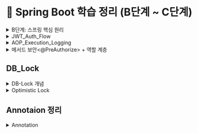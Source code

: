 # 📖 Spring Boot 학습 정리 (B단계 ~ C단계)

<details>
<summary>B단계: 스프링 핵심 원리</summary>
### 1. 스프링 컨테이너와 빈 등록
스프링에서는 객체를 직접 생성하지 않고 `@Configuration` 클래스와 `@Bean` 메서드를 통해 **스프링 컨테이너**가 객체를 생성하고 관리합니다.  
이렇게 등록된 객체를 **스프링 빈(Bean)** 이라고 부릅니다.

- 장점: 객체 생명주기를 컨테이너가 관리 → 메모리 효율, 재사용성 증가
- 코드 예시:
```java
@Configuration
public class AppConfig {
    @Bean
    public MemberService memberService() {
        return new MemberServiceImpl();
    }
}
```

### 2. 싱글톤 패턴 vs 스프링 싱글톤
- **직접 구현한 싱글톤 패턴**  
  → 인스턴스를 하나만 만들도록 static 필드로 관리. 코드가 복잡하고 테스트 어려움.

- **스프링 싱글톤 컨테이너**  
  → 기본 스코프가 싱글톤이므로, 같은 빈을 여러 번 주입받아도 실제 객체는 1개.  
  개발자가 직접 싱글톤 패턴을 구현할 필요가 없음.

### 3. 의존관계 주입 (DI)
스프링이 객체 간 의존관계를 자동으로 연결해줌.  
**생성자 주입**이 가장 권장됨.

```java
@Service
public class MemberService {
    private final MemberRepository repository;

    @Autowired
    public MemberService(MemberRepository repository) {
        this.repository = repository;
    }
}
```

- 장점: 불변성 보장, 테스트 용이성 증가, 순환참조 방지

### 4. 스프링 MVC 요청 흐름
- `DispatcherServlet`이 모든 요청을 받아서 컨트롤러에 위임
- 컨트롤러 → 서비스 → 리포지토리 계층 순으로 실행
- 응답은 뷰 리졸버(ViewResolver) 또는 JSON 변환을 통해 클라이언트로 전달

### 5. HTTP 요청 데이터 처리
- `@RequestParam` : 단일 파라미터 매핑
- `@ModelAttribute` : 객체 바인딩
- `@RequestBody` : JSON 요청 매핑

### 6. HTTP 응답 처리
- `@ResponseBody` : 객체 → JSON 변환
- `@RestController` : `@Controller + @ResponseBody` 조합 → REST API 응답에 적합

---

## C단계: 기능 확장 & 고도화

### 1. JSON 응답 처리
스프링은 내부적으로 `HttpMessageConverter`(Jackson)를 사용하여 객체를 JSON으로 자동 변환합니다.

- 코드 예시:
```java
@RestController
public class MemberController {
    @GetMapping("/api/members")
    public List<Member> findAll() {
        return memberService.findAll();
    }
}
```

### 2. DTO와 응답 포맷 개선
엔티티를 직접 노출하지 않고 **DTO(Data Transfer Object)** 로 응답을 전달.  
추가로 공통 응답 포맷(`ApiResponse<T>`)을 정의하여 일관된 API 설계.

```json
{
  "status": 200,
  "message": "OK",
  "data": { ... },
  "traceId": "uuid",
  "timestamp": "2025-08-18T19:00:00"
}
```

### 3. Validation 적용
요청 DTO에 제약 조건을 추가해 유효성을 검증.

```java
public class MemberRequest {
    @NotBlank
    private String name;
}
```

- `@Valid`와 함께 사용 → 잘못된 요청 시 `MethodArgumentNotValidException` 발생
- 전역 예외 처리기로 잡아서 `ApiResponse` 포맷으로 반환

### 4. 제네릭 충돌 문제 (Void vs Object)
`ApiResponse.error()` 호출 시 제네릭 타입이 `Object`로 추론되는 문제 발생.  
해결 방법:
```java
ApiResponse<Void> body = ApiResponse.error(...);
return ResponseEntity.badRequest().body(body);
```

### 5. stream()의 역할
자바 스트림 API는 컬렉션 데이터를 선언적으로 처리하기 위한 기능.

```java
return memberService.findMembers().stream()
        .map(m -> new MemberResponse(m.getId(), m.getName()))
        .toList();
```

- 장점: 코드 간결성, 병렬 처리 지원

### 6. ResponseEntity의 역할
HTTP 응답을 세밀하게 제어 가능.

```java
return ResponseEntity
        .status(HttpStatus.CREATED)
        .header("X-Custom", "value")
        .body(responseDto);
```

- 상태 코드, 헤더, 바디를 자유롭게 설정 가능

---

## 운영 품질 개선

### 1. TraceId
- 요청마다 UUID를 생성하여 응답 JSON + 헤더(`X-Trace-Id`)에 추가
- 로그와 클라이언트를 연결해 장애 추적이 쉬움
- 마이크로서비스 환경에서는 분산 추적 필수 요소

### 2. RequestLoggingFilter
- 요청/응답 실행 시간, 상태코드, 바디 크기 등을 기록
- 슬로우 요청(SLOW) 감지 가능
- `FilterRegistrationBean`으로 순서 제어하여 traceId와 함께 동작

### 3. Filter를 Bean으로 등록한 이유
- 실행 순서 보장 (`order` 값)
- 운영 환경/테스트 환경에 따라 등록 유연성
- `@Component`보다 명시적으로 제어 가능

### 4. Filter vs Interceptor vs AOP
- **Filter**: HTTP 레벨 공통 기능 (traceId, 로깅, 인증)
- **Interceptor**: 컨트롤러 전후 (인증/인가)
- **AOP**: 서비스 계층 공통 관심사 (트랜잭션, 성능 모니터링)

---

## 추가 학습 질문 정리

- **traceId를 왜 사용하는가?**  
  → 요청 단위 추적, 장애 분석, 마이크로서비스 간 요청 흐름 추적

- **common 패키지 + WebConfig 등록 이유?**  
  → 전역 공통 기능 제공, 필터 실행 순서 보장, 운영환경별 관리 용이

- **ApiResponse.ErrorDetail 오류**  
  → 내부 클래스라면 `static` 선언 필요 (직렬화 오류 방지)

---
</details>

<details>
<summary>JWT_Auth_Flow</summary>

# JWT 인증 흐름 정리 (JwtAuthFilter · JwtProvider · SecurityConfig)

---

## 1) 요약

- **JwtProvider**: JWT **발급/검증** 유틸. 시크릿 키로 서명/검증, 클레임 추출.
- **JwtAuthFilter**: HTTP 요청에서 `Authorization: Bearer <JWT>` **파싱 → 검증 → SecurityContext 주입**.
- **SecurityConfig**: 시큐리티 **정책(인가 규칙, 세션/CSRF, 필터 순서)**을 정의.

---

## 2) 요청 1건의 처리 순서 (큰 그림)

```mermaid
sequenceDiagram
    autonumber
    participant C as Client
    participant F1 as TraceIdFilter
    participant F2 as JwtAuthFilter
    participant SC as Spring Security (Authorization)
    participant MVC as Controller

    C->>F1: HTTP Request
    F1-->>C: (set X-Trace-Id in header, MDC)
    F1->>F2: continue filter chain

    alt Authorization header with Bearer token
        F2->>F2: parse & verify with JwtProvider
        F2->>SC: set Authentication in SecurityContext
    else no / invalid token
        F2->>C: 401 (policy ①) OR throw exception (policy ②)
        Note over F2,C: 실패 정책에 따라 응답 혹은 전역 예외 처리로 위임
    end

    F2->>SC: continue
    SC->>SC: URL/메서드 권한 평가 (permitAll/authenticated/hasRole...)
    SC->>MVC: pass if authorized
    MVC-->>C: Response (includes X-Trace-Id, unified body)
```

> 권장 실패 정책: **필터에서 예외를 던져 전역 예외 처리기**가 공통 응답 포맷으로 변환하도록 구성(일관성 확보).

---

## 3) 구성요소별 역할 & 책임

### 3.1 JwtProvider — JWT 발급/검증 유틸리티

| 기능 | 설명 | 비고 |
|---|---|---|
| **createToken(subject, role, claims)** | `sub`, `role`, `iat`, `exp` 세팅 후 **서명**하여 문자열 토큰 발급 | JJWT 사용 (HMAC-SHA) |
| **parse(token)** | 시크릿 키로 **서명 검증**, 만료/위조/형식 오류 시 예외 | `Jws<Claims>` 반환 |
| **키 관리** | `application.yml/properties`의 `jwt.secret.key`로 Key 생성 | **최소 32바이트** 이상 권장 |
| **만료 설정** | `jwt.access-token-validity-seconds`로 토큰 만료 제어 | 운영 환경에서 짧게(예: 1h) |

**샘플 설정 (properties)**
```properties
jwt.secret.key=ThisIsADevOnlySecretKeyThatIsAtLeast32BytesLong!!!
jwt.access-token-validity-seconds=3600
```

---

### 3.2 JwtAuthFilter — 요청당 한 번 실행되는 인증 필터

| 단계 | 동작 | 결과 |
|---|---|---|
| 1 | `Authorization` 헤더 확인 (`Bearer <JWT>`) | 토큰 유무 판단 |
| 2 | `JwtProvider.parse()`로 검증 | 서명/만료/형식 검사 |
| 3 | 성공 시 `UsernamePasswordAuthenticationToken` 생성 | `SecurityContextHolder`에 **인증 객체 저장** |
| 4 | 실패 정책 | ① **즉시 401 응답** 또는 ② **예외 throw → 전역 핸들러 처리** |
| 5 | (선택) `MDC.put("user", username)` | 로그에 사용자 식별자 자동 포함 |

> 필터는 반드시 **`UsernamePasswordAuthenticationFilter` 앞**에 등록하여, 인가 단계 전에 인증을 완료하도록 한다.

---

### 3.3 SecurityConfig — 시큐리티 전반 정책

| 설정 | 내용 | 목적 |
|---|---|---|
| **Session = STATELESS** | 세션 비활성(Stateless) | JWT 형태에 적합 |
| **CSRF 비활성** | `csrf().disable()` | REST API 기본 |
| **인가 규칙** | `authorizeHttpRequests`로 **경로별 접근 정책** | 공개/보호 API 구분 |
| **필터 순서** | `addFilterBefore(new JwtAuthFilter, UsernamePasswordAuthenticationFilter.class)` | 표준 인증 전 JWT 인증 수행 |
| **CORS/예외 엔트리포인트** | 필요 시 추가 | 클라이언트/보안 정책 정교화 |

---

## 4) 케이스별 동작 요약

- **공개 API** (`permitAll`)
  - 토큰 없음: 그대로 통과 → 컨트롤러 실행
  - 토큰 있음: 검증 성공 시 인증된 사용자로 접근(컨트롤러에서 `Authentication` 활용 가능)

- **보호 API** (`authenticated`/`hasRole`)
  - 토큰 없음/무효: 인가 단계에서 401/403
  - 유효 토큰: 인증 객체 세팅 → 인가 통과 → 컨트롤러 실행

---

## 5) 운영 팁 & 체크리스트

- [ ] `jwt.secret.key`는 **32바이트 이상**(HMAC-SHA256) — 짧으면 `WeakKeyException` 유발
- [ ] 실패 정책을 **전역 예외 처리기**로 통일 → `ApiResponse` 포맷 유지
- [ ] `TraceIdFilter`를 **가장 먼저** 실행해 로그/응답에 traceId 포함
- [ ] 로깅에 **MDC(traceId, user)**를 써서 장애 추적 용이성 확보
- [ ] 보호/공개 경로의 **패턴 매칭**이 겹치지 않는지 확인
- [ ] 토큰/민감정보는 **로그 마스킹** 적용

---

## 6) 미니 예시 (요약 형태)

```java
// SecurityConfig (요약)
http.csrf(csrf -> csrf.disable())
    .sessionManagement(sm -> sm.sessionCreationPolicy(STATELESS))
    .authorizeHttpRequests(auth -> auth
        .requestMatchers("/api/auth/login", "/health").permitAll()
        .requestMatchers("/api/members/**").authenticated()
        .anyRequest().permitAll())
    .addFilterBefore(new JwtAuthFilter(jwtProvider), UsernamePasswordAuthenticationFilter.class);
```

```java
// JwtAuthFilter (요약)
protected void doFilterInternal(req, res, chain) {
  String header = req.getHeader("Authorization");
  if (hasBearer(header)) {
    var jws = jwtProvider.parse(token(header));
    var auth = new UsernamePasswordAuthenticationToken(jws.getPayload().getSubject(), null,
        List.of(new SimpleGrantedAuthority("ROLE_" + jws.getPayload().get("role", String.class))));
    SecurityContextHolder.getContext().setAuthentication(auth);
  }
  chain.doFilter(req, res);
}
```

```java
// JwtProvider (요약)
public String createToken(String username, String role) {
  Instant now = Instant.now();
  return Jwts.builder()
    .subject(username)
    .claim("role", role)
    .issuedAt(Date.from(now))
    .expiration(Date.from(now.plusSeconds(validity)))
    .signWith(key)
    .compact();
}
```

---

### 참고
- 토큰 실패를 **필터에서 직접 401로 쓰지 않고**, 커스텀 예외를 던져 전역 예외 처리기에서 공통 포맷으로 내려주는 방식이 더 낫다.
- 분산 추적을 계획한다면, `X-Trace-Id`와 **표준 trace 헤더**(W3C traceparent)를 병행 가능하다.

</details>

<details>
<summary>AOP_Execution_Logging</summary>

# AOP 기반 실행 시간 & 입력값 로깅 (Spring Boot)

## 1. 목표
- 메서드 실행 시간을 자동으로 측정하여 로깅한다.
- 입력값을 함께 기록하되, **민감 정보(password, token 등)는 마스킹 처리**한다.
- traceId와 연계하여 **장애 추적**을 쉽게 만든다.

---

## 2. 주요 컴포넌트

### 2.1 @LogExecutionTime (커스텀 애노테이션)
```java
@Target(ElementType.METHOD)
@Retention(RetentionPolicy.RUNTIME)
public @interface LogExecutionTime { }
```

→ 메서드 위에 붙이면 AOP가 동작한다.

### 2.2 LoggingAspect (AOP 구현체)
- `@Around` advice로 메서드 전후를 감싼다.
- 실행 시간 = `System.currentTimeMillis()`로 측정
- 입력 파라미터 로깅 시 민감 정보(`password`, `token`, `secret` 등)는 `***` 처리
- 반환값은 크면 타입만 기록
- traceId(MDC)에 함께 기록하여 로그 상관관계 추적 가능

```java
@Around("@annotation(com.example.solwith.aop.LogExecutionTime)")
public Object around(ProceedingJoinPoint pjp) throws Throwable {
    long start = System.currentTimeMillis();
    // ... 실행 전 로깅
    Object result = pjp.proceed();
    long took = System.currentTimeMillis() - start;
    // ... 실행 후 로깅
    return result;
}
```

---

## 3. 동작 순서

1. 클라이언트가 요청 → `TraceIdFilter`에서 traceId를 생성하고 MDC에 저장
2. 컨트롤러/서비스 메서드에 `@LogExecutionTime`이 있으면 `LoggingAspect`가 가로챈다
3. 메서드 실행 전: 파라미터를 문자열로 변환하여 로깅 (민감값은 `***`)
4. 실제 비즈니스 로직 실행 (`pjp.proceed()`)
5. 실행 후: 실행 시간(ms), 반환 타입, traceId와 함께 로깅
6. 예외 발생 시: 실행 시간 + 예외명 + 메시지를 warn 레벨로 기록

---

## 4. 로그 예시

```
[AOP] MemberService.findOne took=123ms traceId=abc-123 args=id=10 resultType=Member
[AOP] MemberService.join EX took=45ms traceId=abc-456 args=name=kim,password=*** ex=IllegalStateException:이미 존재
```

---

## 5. 적용 방법

### 5.1 서비스 메서드에 적용
```java
@LogExecutionTime
public Member findOne(Long id) {
    // ...
}
```

### 5.2 로그 패턴 설정 (logback-spring.xml)
```xml
<property name="PATTERN" value="[%d{yyyy-MM-dd HH:mm:ss.SSS}] %-5level [%X{traceId}] %logger{36} - %msg%n"/>
```

---

## 6. 운영 TIP

- **민감 정보 마스킹 규칙**: `password`, `token`, `secret`, `authorization` 등은 반드시 `***` 처리
- **traceId 연계**: 필수적으로 로그 패턴에 `%X{traceId}`를 포함시켜야 한다.
- **AOP 적용 범위**: 서비스/레포지토리/외부 연동 호출에 주로 붙여서 성능/장애 모니터링에 활용
- **Spring Boot AOP Starter** 사용 시 `@EnableAspectJAutoProxy`는 필요 없음.
- 반환값이 큰 객체는 타입명만 출력하여 로그 오염 방지.

---

## 7. 체크리스트

- [ ] `@LogExecutionTime`이 필요한 메서드에 붙였는가?
- [ ] 로그 패턴에 `%X{traceId}`가 들어갔는가?
- [ ] 민감 파라미터 마스킹이 잘 되는가?
- [ ] 반환값 로그가 과도하게 크지 않은가?
- [ ] 예외 발생 시 warn/error 레벨로 기록되는가?

---

## 8. 결론

- `@LogExecutionTime` + `LoggingAspect`를 통해 **운영 가시성**을 확보할 수 있다.
- traceId + 실행 시간 + 입력값/반환값을 로그에 남겨 **장애 분석과 성능 최적화**에 큰 도움이 된다.
</details>

<details>
<summary>메서드 보안<@PreAuthorize> + 역할 계층<Role Hierarchy></summary>

# 메서드 보안(@PreAuthorize) & 역할 계층(Role Hierarchy) 완전 정복

> Spring Boot 3 / Spring Security 6 기준.  
> **메서드 보안 활성화 → 역할 계층 적용 → JWT 권한 주입 → 소유권(Ownership) 검사 → HTTP 보안과의 병행 사용**

---

## 1) 핵심 개념

- **@PreAuthorize**: 메서드 호출 **직전**에 SpEL로 접근 조건 평가. (권한/로그인 여부/파라미터 기반)
- **Role Hierarchy**: `ROLE_ADMIN > ROLE_MANAGER > ROLE_USER`처럼 **상위 역할이 하위 역할을 포함**하도록 하는 기능.
- **HTTP 보안 vs 메서드 보안**:
  - **HTTP 보안**은 URL 경로 레벨의 1차 장벽(대략적인 공개/보호 구분).
  - **메서드 보안**은 서비스/컨트롤러 메서드 레벨의 2차 장벽(정밀 권한/소유권 검사).
  - 둘은 **독립적으로** 작동하며, **둘 다 통과**해야 최종 실행된다.

---

## 2) 기본 설정

### 2.1 메서드 보안 활성화
```java
// src/main/java/com/example/solwith/auth/SecurityConfig.java
@Configuration
@EnableWebSecurity
@EnableMethodSecurity(prePostEnabled = true) // ✅ @PreAuthorize/@PostAuthorize 활성화
public class SecurityConfig {
    // 기존 http 설정 + JwtAuthFilter 등록
}
```

### 2.2 역할 계층 등록 (신규 방식: fromHierarchy)
```java
// src/main/java/com/example/solwith/auth/MethodSecurityConfig.java
@Configuration
public class MethodSecurityConfig {

    // ADMIN > MANAGER > USER (위 역할이 아래 역할을 “상속”)
    @Bean
    static org.springframework.security.access.hierarchicalroles.RoleHierarchy roleHierarchy() {
        return org.springframework.security.access.hierarchicalroles.RoleHierarchyImpl.fromHierarchy(
            """
            ROLE_ADMIN > ROLE_MANAGER
            ROLE_MANAGER > ROLE_USER
            """
        );
    }

    // @PreAuthorize 해석기에 역할 계층을 적용
    @Bean
    static org.springframework.security.access.expression.method.MethodSecurityExpressionHandler
    methodSecurityExpressionHandler(org.springframework.security.access.hierarchicalroles.RoleHierarchy roleHierarchy) {
        var handler = new org.springframework.security.access.expression.method.DefaultMethodSecurityExpressionHandler();
        handler.setRoleHierarchy(roleHierarchy);
        return handler;
    }
}
```

> **주의:** Spring Security 6부터 `new RoleHierarchyImpl()` 기본 생성자 대신 `fromHierarchy(...)` 사용 권장.  
> 모든 권한 문자열은 관례상 **`ROLE_` 접두사**를 사용한다.

---

## 3) JWT ↔ 권한(Authorities) 매핑 패턴

JWT에 담긴 클레임을 `GrantedAuthority`로 변환해 `SecurityContext`에 주입해야 @PreAuthorize가 동작한다.  
(우리 예제는 `JwtAuthFilter`에서 수행)

### 3.1 단일 역할(String) 사용
**JWT Claims**
```json
{
  "sub": "alice",
  "role": "ADMIN"
}
```
**필터 변환**
```java
String role = claims.get("role", String.class); // "ADMIN"
List<GrantedAuthority> auths = List.of(new SimpleGrantedAuthority("ROLE_" + role));

var auth = new UsernamePasswordAuthenticationToken(username, null, auths);
SecurityContextHolder.getContext().setAuthentication(auth);
```

### 3.2 다중 역할(List<String>) 사용
**JWT Claims**
```json
{
  "sub": "bob",
  "roles": ["USER","MANAGER"]
}
```
**필터 변환**
```java
List<String> roles = claims.get("roles", List.class); // ["USER","MANAGER"]
List<GrantedAuthority> auths = roles.stream()
    .map(r -> new SimpleGrantedAuthority("ROLE_" + r))
    .toList();
SecurityContextHolder.getContext().setAuthentication(
    new UsernamePasswordAuthenticationToken(username, null, auths));
```

### 3.3 이미 `ROLE_` 접두사가 붙은 경우
**JWT Claims**
```json
{ "sub": "carol", "roles": ["ROLE_USER","ROLE_MANAGER"] }
```
**필터 변환**
```java
List<String> roles = claims.get("roles", List.class);
List<GrantedAuthority> auths = roles.stream()
    .map(SimpleGrantedAuthority::new) // 이미 ROLE_ 접두사 포함
    .toList();
```

### 3.4 (선택) 계층 확장 적용 – HTTP 단계까지 확실히 반영
```java
// 필터에서 상위 → 하위 권한 확장
List<GrantedAuthority> base = auths;
Collection<? extends GrantedAuthority> expanded =
        roleHierarchy.getReachableGrantedAuthorities(base);

var auth = new UsernamePasswordAuthenticationToken(username, null, expanded);
SecurityContextHolder.getContext().setAuthentication(auth);
```

> 이렇게 하면, 예컨대 `ROLE_ADMIN` 토큰이 자동으로 `ROLE_MANAGER`, `ROLE_USER` 권한도 포함하게 된다.

---

## 4) @PreAuthorize 실전 패턴 모음

### 4.1 단순 역할 검사
```java
@PreAuthorize("hasRole('ADMIN')")
public void deleteMember(Long id) { ... }

@PreAuthorize("hasAnyRole('MANAGER','ADMIN')")
public List<Member> listAll() { ... }

@PreAuthorize("isAuthenticated()")
public Member myProfile() { ... }
```

### 4.2 소유권(Ownership) 검사 — 다양한 경우의 수

#### (A) JWT `sub`에 **username**이 들어있는 경우
- `JwtAuthFilter`에서 principal을 **username**으로 설정했다면:  
  `authentication.name` == username

```java
@PreAuthorize("#username == authentication.name")
public Member getByUsername(String username) { ... }
```

#### (B) JWT `sub`에 **userId(Long)** 가 들어있는 경우
- principal이 문자열(username)이라면 비교 형 변환 필요
```java
@PreAuthorize("#userId.toString() == authentication.name") 
public Order getMyOrder(Long userId, Long orderId) { ... }
```
- 또는 principal 자체를 userId로 저장하는 방식도 가능
```java
// 필터에서 principal을 userId(Long)로 저장했다면:
@PreAuthorize("#userId == principal") 
public Order getMyOrder(Long userId, Long orderId) { ... }
```

#### (C) 커스텀 Principal 객체 사용 (권장)
- 필터에서 `new UsernamePasswordAuthenticationToken(customPrincipal, null, auths)`로 주입
- 커스텀 객체에 `id`, `username`, `roles` 등 보유
```java
@PreAuthorize("#memberId == principal.id") 
public Member getMyMember(Long memberId) { ... }
```

#### (D) 도메인 레벨 체크(레포지토리 질의) — @bean 메서드 호출
- SpEL에서 **빈 메서드**를 호출하여 DB로 소유권 판단
```java
@PreAuthorize("@memberSecurity.isOwner(#memberId, authentication.name)")
public Member getMember(Long memberId) { ... }

@Component
public class MemberSecurity {
  private final MemberRepository repo;
  public boolean isOwner(Long memberId, String username) {
    return repo.existsByIdAndUsername(memberId, username);
  }
}
```

### 4.3 반환값 기반 검사 — @PostAuthorize
- 메서드가 반환한 객체의 소유자만 접근 허용
```java
@PostAuthorize("returnObject.ownerUsername == authentication.name")
public Document getDoc(Long id) { ... }
```

> **TIP:** 소유권 검사는 **서비스 계층**에도 중복으로 거는 게 안전합니다(컨트롤러 우회 호출 방지).

---

## 5) HTTP 보안 규칙(선택) + 메서드 보안 함께 쓰기

### 5.1 추천 구성
```java
http
  .csrf(csrf -> csrf.disable())
  .sessionManagement(sm -> sm.sessionCreationPolicy(SessionCreationPolicy.STATELESS))
  .authorizeHttpRequests(auth -> auth
      .requestMatchers("/api/auth/login", "/health").permitAll() // 공개
      .anyRequest().authenticated() // 그 외엔 인증 필요(1차 장벽)
  )
  .addFilterBefore(new JwtAuthFilter(jwtProvider), UsernamePasswordAuthenticationFilter.class);
```
- URL 레벨에서는 **대략적인 공개/보호**만 나눈다.
- **정밀 권한/소유권**은 `@PreAuthorize`로 제어(2차 장벽).

### 5.2 FAQ
- `permitAll()`이어도 메서드에 `@PreAuthorize`가 있으면? → **차단**된다(메서드 보안이 별도로 적용).
- 반대로 URL에서 `authenticated()`인데 메서드에 조건이 없다면? → **인증만 있으면 통과**한다.
- **둘 다 통과해야** 실제 실행.

---

## 6) 테스트 시나리오 (빠른 검증)

1. 토큰 없음 → `@PreAuthorize("isAuthenticated()")` 메서드 호출 시 **401 또는 403**
2. `ROLE_USER` 토큰 → `hasRole('USER')` 메서드 **200**
3. `ROLE_MANAGER` 토큰 → `hasRole('USER')` 메서드 **200** (계층 상속)
4. `ROLE_USER` 토큰 → `hasRole('ADMIN')` 메서드 **403**
5. 소유권 검사: 본인은 **200**, 타인은 **403**
6. `@PostAuthorize` 반환값 검사: 소유자 외에는 **403**

---

## 7) 흔한 오류 & 체크리스트

- [ ] `@EnableMethodSecurity(prePostEnabled = true)`를 켰는가?
- [ ] 권한 문자열에 **`ROLE_` 접두사**를 사용했는가?
- [ ] `RoleHierarchyImpl.fromHierarchy(...)`로 **계층을 등록**했는가?
- [ ] `DefaultMethodSecurityExpressionHandler#setRoleHierarchy(...)`로 **메서드 보안에 계층 적용**했는가?
- [ ] JWT 필터에서 **권한을 올바로 주입**했는가? (단일/다중/ROLE_ 여부)
- [ ] 커스텀 Principal 또는 SpEL bean 호출로 **소유권 판단**이 정확한가?
- [ ] URL 규칙과 메서드 보안이 **중복/충돌 없이** 조합되는가?

---

## 8) 미니 예시 모음

**서비스 예시**
```java
@Service
public class MemberService {

  @PreAuthorize("hasRole('ADMIN')")
  public void deleteMember(Long id) { ... }

  @PreAuthorize("isAuthenticated()")
  public Member myProfile() { ... }

  // 소유권: JWT sub가 username인 경우
  @PreAuthorize("#username == authentication.name")
  public Member getByUsername(String username) { ... }

  // 소유권: 커스텀 Principal 객체 사용
  @PreAuthorize("#memberId == principal.id")
  public Member getMyMember(Long memberId) { ... }

  // 도메인 체크: 레포지토리 질의
  @PreAuthorize("@memberSecurity.isOwner(#memberId, authentication.name)")
  public Member secureGet(Long memberId) { ... }
}
```

**JwtAuthFilter 요약**
```java
var claims = jwtProvider.parse(token).getPayload();
String username = claims.getSubject(); // sub
List<String> roles = claims.get("roles", List.class); // 또는 "role" 단일

List<GrantedAuthority> auths = (roles != null ? roles : List.of())
    .stream().map(r -> r.startsWith("ROLE_") ? r : "ROLE_" + r)
    .map(SimpleGrantedAuthority::new).toList();

// (선택) 계층 확장
var expanded = roleHierarchy.getReachableGrantedAuthorities(auths);

var auth = new UsernamePasswordAuthenticationToken(username, null, expanded);
SecurityContextHolder.getContext().setAuthentication(auth);
```

---

### 결론
- **URL 보안(1차)** + **메서드 보안(2차)** 조합으로 다층 방어를 구축하면 좋다.
- **역할 계층**을 통해 권한 관리를 단순화하고,
- **소유권 검사**로 세밀한 접근 제어를 완성하면 탄탄한 보안 구조가 완성된다.
</details>

## DB_Lock
<details>
<summary>DB-Lock 개념</summary>

# 데이터베이스 락(Database Locks) 완전 정리

> Spring Boot 3 / JPA(Jakarta) / Hibernate 6 기준

---

## 1) 왜 락이 필요한가? — 동시성 이상(Anomalies)

동시에 여러 트랜잭션이 같은 데이터를 읽고/쓰기 하면 아래 문제가 발생할 수 있다.

- **Dirty Read**: 커밋되지 않은 값을 다른 트랜잭션이 읽음
- **Non‑repeatable Read**: 같은 트랜잭션 내에서 같은 행을 두 번 읽을 때 값이 달라짐
- **Phantom Read**: 같은 조건으로 읽을 때 행의 개수가 달라짐(새로운 행이 나타남/사라짐)
- **Lost Update**: 서로 덮어써서 한쪽 업데이트가 사라짐 → 실무에서 가장 피해가 큼

> 해결책은 **적절한 격리수준(Isolation Level)** + **락** + **낙관/비관 전략**의 조합이다.

---

## 2) 격리수준(Isolation)과 MVCC의 관계

- **MVCC**(Multi‑Version Concurrency Control): 대부분의 RDB(PostgreSQL, MySQL InnoDB)가 채택.  
  읽기는 스냅샷을 보고, 쓰기는 버전을 새로 만들어 충돌을 완화.
- 격리수준(낮→높):
  1) **READ UNCOMMITTED**
  2) **READ COMMITTED** (PostgreSQL 기본)
  3) **REPEATABLE READ** (MySQL InnoDB 기본)
  4) **SERIALIZABLE** (가장 엄격, 성능 비용 큼)

> 격리수준만으로 모든 충돌을 막기 어렵다. **Lost Update**는 보통 **락** 또는 **낙관적 락**으로 해결한다.

---

## 3) 락의 분류 (학습 지도)

### 3.1 행위 기준
- **공유 락(Shared, S)**: 다른 트랜잭션도 **읽기**는 가능, **쓰기**는 불가
- **배타 락(Exclusive, X)**: **읽기/쓰기 모두 차단**, 나만 씀
- **업데이트 락(Update, U)**: (주로 SQL Server) S→X 전환 충돌 방지용
- **의도 락(Intent, IS/IX/SIX)**: 상위 객체(테이블)에 “하위에 락 있음”을 표시하는 메타 락

### 3.2 범위 기준
- **Row(레코드) 락**: 가장 세밀, 실무 기본
- **Page/Page‑Range 락**: 일부 엔진에서 사용
- **Table 락**: 테이블 전체
- **Gap/Next‑Key 락**: MySQL InnoDB가 특정 범위(갭)까지 잠굼(팬텀 방지)

### 3.3 전략 기준
- **비관적 락(Pessimistic)**: “충돌 날 것”이라 보고 **미리** 잠금 (예: `SELECT ... FOR UPDATE`)
- **낙관적 락(Optimistic)**: “잘 안 날 것”이라 보고 **커밋 시점**에 버전 충돌 검사 (`@Version`)

### 3.4 특수
- **Advisory Lock**(PostgreSQL): 애플리케이션 레벨 사용자 정의 락(키 기반)

---

## 4) 비관적 락 (Pessimistic Lock)

### 4.1 SQL 예시

#### MySQL InnoDB
```sql
-- 쓰기 의도: 해당 행 X-락 (다른 트랜잭션의 읽기/쓰기 제한)
SELECT * FROM product WHERE id = 10 FOR UPDATE;

-- 읽기 공유: S-락 (다른 트랜잭션은 쓰기 불가)
SELECT * FROM product WHERE id = 10 LOCK IN SHARE MODE; -- (MySQL 8.0 이하 구문)
-- MySQL 8+에서는 FOR SHARE 사용 가능
SELECT * FROM product WHERE id = 10 FOR SHARE;
```

#### PostgreSQL
```sql
SELECT * FROM product WHERE id = 10 FOR UPDATE;         -- X-락
SELECT * FROM product WHERE id = 10 FOR NO KEY UPDATE;  -- 키 변경만 막음
SELECT * FROM product WHERE id = 10 FOR SHARE;          -- 공유 락
SELECT * FROM product WHERE id = 10 FOR KEY SHARE;      -- FK 참조 키 보호
```

> **주의(MySQL)**: 인덱스 미활용/범위 조건일 때 **갭/넥스트키 락**으로 더 넓게 잠길 수 있어요. 인덱스 설계를 꼼꼼히!

### 4.2 Spring Data JPA 예시 (Jakarta API)

```java
public interface ProductRepository extends JpaRepository<Product, Long> {

    // 행 쓰기 락 (업데이트 의도)
    @Lock(jakarta.persistence.LockModeType.PESSIMISTIC_WRITE)
    @QueryHints(@jakarta.persistence.QueryHint(name = "jakarta.persistence.lock.timeout", value = "3000")) // ms
    @Query("select p from Product p where p.id = :id")
    Optional<Product> findByIdForUpdate(@Param("id") Long id);

    // 공유 락
    @Lock(jakarta.persistence.LockModeType.PESSIMISTIC_READ)
    @Query("select p from Product p where p.id = :id")
    Optional<Product> findByIdForShare(@Param("id") Long id);
}
```

서비스 트랜잭션:
```java
@Service
public class StockService {

    @Transactional
    public void decrease(Long productId, int qty) {
        Product p = repo.findByIdForUpdate(productId)
                        .orElseThrow(() -> new NotFoundException("product"));

        if (p.getStock() < qty) throw new IllegalStateException("재고 부족");
        p.setStock(p.getStock() - qty);
        // flush/commit 시 UPDATE 실행
    }
}
```

**장점**: 충돌 즉시 차단 → Lost Update 방지에 확실  
**단점**: 대기/교착 가능성, 스루풋 저하

---

## 5) 낙관적 락 (Optimistic Lock)

**아이디어**: 테이블에 `version` 컬럼을 두고, `UPDATE ... WHERE id=? AND version=?`처럼 **버전을 조건에 포함**.  
영향 행이 0이면 누군가 먼저 바꾼 것 → **충돌 예외**.

### 5.1 JPA 매핑
```java
@Entity
public class Product {
    @Id @GeneratedValue
    private Long id;

    private int stock;

    @Version                 // ✅ 버전 필드
    private Long version;    // Long/Integer/Timestamp 가능
}
```

### 5.2 동작
- 트랜잭션 T1, T2가 같은 행을 읽음(버전=5)
- T1이 업데이트 시도 → `where id=? and version=5`로 성공, 버전=6으로 증가
- T2가 업데이트 시도 → `where id=? and version=5`가 **영향 없음** → `OptimisticLockException` 발생
- 보통 **재시도 로직**(retry with backoff)을 둔다.

### 5.3 언제 쓰나?
- **경합이 낮은** 읽기 중심 시스템(마이페이지, 설정 변경 등)
- 과도한 락 대기를 피하고 **스루풋**을 얻고 싶을 때

**주의**: 실패 시 **예외 처리/재시도**가 설계에 반드시 들어가야 함.

---

## 6) Lost Update 방지 전략 비교

| 전략 | 방법 | 장점 | 단점 | 추천 상황 |
|---|---|---|---|---|
| 비관적 락 | `FOR UPDATE` / PESSIMISTIC_WRITE | 충돌 즉시 차단, 단순 | 대기/교착, throughput 하락 | 고경합, 금전/재고 같이 **꼭** 지켜야 하는 자원 |
| 낙관적 락 | `@Version` | 락 대기 없음, 고성능 | 충돌 시 예외 → 재시도 필요 | 경합이 낮은 업데이트, 사용자 설정/게시글 수정 등 |

---

## 7) 교착상태(Deadlock)와 타임아웃

- **Deadlock**: 서로가 서로의 락을 기다리는 상태 (A가 a→b 순서로, B가 b→a 순서로 락 요청 등)
- **예방법**
  - **락 획득 순서**를 서비스 전반에서 **일관**되게
  - 트랜잭션을 **짧게**, 필요한 최소 범위만 잠금
  - **인덱스** 설계로 스캔 범위를 줄여 **갭/넥스트키** 락 최소화(MySQL)
  - 타임아웃 설정: `jakarta.persistence.lock.timeout`, DB의 `lock_wait_timeout`/`deadlock_timeout`

- **대응**
  - DB가 Deadlock을 감지하면 한쪽을 실패시킴 → 어플리케이션에서 **재시도**

---

## 8) DB별 특징 (요약)

### MySQL InnoDB
- 기본 격리수준 **REPEATABLE READ**
- **Next‑Key Lock**(레코드 + 갭)으로 팬텀을 방지
- 인덱스 미사용 시 잠금 범위가 넓어질 수 있음 → **적절한 인덱스** 중요

### PostgreSQL
- 기본 격리수준 **READ COMMITTED**
- 강력한 **MVCC**: 읽기는 보통 다른 트랜잭션을 블로킹하지 않음
- `FOR UPDATE / FOR NO KEY UPDATE / FOR SHARE / FOR KEY SHARE` 세분화
- **Advisory Lock** 제공: `pg_advisory_lock(key)`

---

## 9) Spring 트랜잭션 옵션과 함께 쓰기

```java
@Service
public class OrderService {

    // 격리수준을 조절하고 싶을 때 (DB/업무 특성에 맞춤)
    @Transactional(isolation = Isolation.REPEATABLE_READ, timeout = 5)
    public void placeOrder(Long productId) {
        // 재고 차감은 비관적 락으로
        Product p = repo.findByIdForUpdate(productId).orElseThrow();
        // ...
    }
}
```

- `timeout`(초)로 긴 대기/교착 시 빠르게 탈출
- 격리수준은 DB 기본을 따르되, 핵심 로직에만 필요시 상향

---

## 10) 실무 체크리스트

- [ ] **핵심 자원**(재고, 포인트, 잔액)은 비관적 락 or 낙관적 + 재시도
- [ ] 동일 자원 잠금 **순서 일관성**
- [ ] 트랜잭션 **짧게**, 비즈니스/외부 호출 분리
- [ ] MySQL은 **인덱스 필수**, 범위 조건 잠금 범위 유의
- [ ] **락/쿼리 타임아웃** 명시로 장애 영향 축소
- [ ] 낙관적 락은 **재시도 전략** 포함(backoff)
- [ ] 모니터링: 락 대기/교착 지표, 슬로우 쿼리, 타임아웃 로그
- [ ] 부하/경합 시나리오로 **부하 테스트** 필수

---

## 11) 상황별 선택 가이드

- **업데이트 경합 낮음**: `@Version`(낙관) + 재시도 → 고성능
- **경합 높고 반드시 보장**: `FOR UPDATE`(비관) → 안전성 우선
- **읽기 많은 조회 API**: 락 없이 MVCC로 처리 + 필요 시 캐시
- **범위 삽입 충돌 방지(MySQL)**: 적절한 인덱스 + 트랜잭션 내 `FOR UPDATE`로 “갭” 보호
- **복잡한 소유권/검증**: DB 제약(UNIQUE/FK/체크) + 서비스 락 조합

---

## 12) 미니 예제(정리)

### 12.1 비관적 락 기반 재고 차감
```java
@Transactional
public void purchase(Long productId, int qty) {
    Product p = repo.findByIdForUpdate(productId)
                    .orElseThrow(() -> new NotFoundException("not found"));
    if (p.getStock() < qty) throw new IllegalStateException("재고 부족");
    p.setStock(p.getStock() - qty);
}
```

### 12.2 낙관적 락 기반 재고 차감 (+재시도)
```java
@Transactional
public void purchaseOptimistic(Long productId, int qty) {
    for (int attempt = 1; attempt <= 3; attempt++) {
        try {
            Product p = repo.findById(productId).orElseThrow();
            if (p.getStock() < qty) throw new IllegalStateException("재고 부족");
            p.setStock(p.getStock() - qty);
            return; // commit 시 @Version 검사 통과하면 성공
        } catch (jakarta.persistence.OptimisticLockException e) {
            if (attempt == 3) throw e;
            try { Thread.sleep(50L * attempt); } catch (InterruptedException ignored) {}
        }
    }
}
```

---

### 결론
- 락은 **정확성**과 **성능** 사이의 트레이드오프다.
- **경합/업무 중요도/DB 특성**을 기준으로 **비관/낙관**을 골라 적용하고,
- 인덱스/격리/타임아웃/재시도/모니터링을 함께 설계하면 **안전하고 빠른 시스템**을 만들 수 있다.

</details>
<details>
<summary>Optimistic Lock</summary>

# MySQL에서 낙관적 락(Optimistic Lock) 정리

> Spring Boot 3 · Hibernate 6 · MySQL 8

---

## 1. 낙관적 락이란?

- 실제 DB에 락을 거는 대신, **버전 컬럼(@Version)** 으로 동시성 충돌을 감지
- UPDATE 시 `where id=? and version=?` 조건을 포함 → 영향 행이 없으면 **충돌 예외 발생**
- **장점**: 락 대기 없음 → 성능 유리
- **단점**: 충돌 시 예외 발생 → 재시도 필요

---

## 2. 엔티티 설계

```java
@Entity
public class Product {
    @Id @GeneratedValue
    private Long id;

    private int stock;

    @Version   // ✅ 낙관적 락 버전 필드
    private Long version;

    public void decrease(int qty) {
        if (stock < qty) throw new IllegalStateException("재고 부족");
        this.stock -= qty;
    }
}
```

**왜 필요한가?**
- `@Version`이 없다면 JPA는 단순히 `update ... where id=?`만 실행
- 동시에 두 트랜잭션이 같은 데이터를 수정해도 **둘 다 성공 → Lost Update 발생**
- `@Version`은 충돌을 감지하고 예외를 던져줌

---

## 3. 서비스 설계

### 단발 시도
```java
@Transactional
public void decreaseOnce(Long id, int qty) {
    Product p = repo.findById(id).orElseThrow();
    p.decrease(qty); // flush 시점에 버전 체크
}
```

- **설명**: 단 한 번만 시도 → 충돌 시 `ObjectOptimisticLockingFailureException` 발생

### 재시도 로직
```java
public void decreaseWithRetry(Long id, int qty) {
    for (int attempt = 1; attempt <= 5; attempt++) {
        try {
            command.decreaseOnce(id, qty); // REQUIRES_NEW 트랜잭션
            return; // 성공하면 종료
        } catch (ObjectOptimisticLockingFailureException e) {
            if (attempt == 5) throw e;
            Thread.sleep(50 * attempt); // 백오프 후 재시도
        }
    }
}
```

- **설명**: 충돌이 나면 일정 횟수만큼 재시도 → 결국 두 스레드 모두 성공할 수 있음
- **포인트**: 각 시도는 `REQUIRES_NEW` 트랜잭션으로 실행해야 커밋 시점에 충돌이 잡힘

---

## 4. 테스트 시나리오

1) **단발 시도**
- 두 스레드가 동시에 `decreaseOnce(5)` 실행
- 한쪽은 성공, 다른 한쪽은 충돌 예외
- 최종 재고 = 5

2) **재시도**
- 두 스레드가 동시에 `decreaseWithRetry(5)` 실행
- 처음엔 충돌 나더라도 재시도 끝에 둘 다 성공
- 최종 재고 = 0

---

## 5. 실패 원인 & 해결책

- **문제**: 처음 구현에서 `decreaseWithRetry()` 내부에서 같은 빈의 `@Transactional(REQUIRES_NEW)` 메서드를 직접 호출 → 프록시를 거치지 않아 트랜잭션이 열리지 않음
- **증상**: 예외를 잡지 못하고 최종 재고가 그대로 10으로 남음
- **해결**: 별도 빈(`ProductCommand`)으로 분리 → 다른 빈을 통해 호출하면 프록시가 적용되어 `REQUIRES_NEW` 정상 동작

---

## 6. 요약 & 팁

- `@Version` 필드 → 낙관적 락 충돌 감지
- 충돌 시 예외 → 반드시 재시도 정책 필요
- 재시도는 **트랜잭션 바깥**에서, 시도는 **REQUIRES_NEW**로 실행
- 동시성 테스트는 **CountDownLatch** 등으로 실제 경합 상황을 만들어야 함
- 실무에서는 **재시도 + 백오프 + 모니터링(충돌 빈도)**까지 설계

---

### 결론

낙관적 락은 성능은 좋지만 설계 실수가 많다.  
특히 **트랜잭션 경계**와 **프록시 호출**을 정확히 이해해야 올바르게 동작한다.  
이번 구조(별도 빈 + REQUIRES_NEW + 재시도)는 실무에서 그대로 활용 가능한 안정적인 패턴이다.

</details>

## Annotaion 정리
<details>
<summary>Annotation</summary>

# Spring Boot 실무 어노테이션 가이드 (핵심 + 용도별 정리)

> Spring Boot 3.x / Spring Framework 6.x 기준

---

## 0) 한눈에 보기 (Cheat Sheet)

| 목적 | 대표 어노테이션 | 핵심 요약 |
|---|---|---|
| 앱 부트스트랩 | `@SpringBootApplication` | 컴포넌트 스캔 + 자동설정 + 부트 설정 통합 |
| 빈 등록/DI | `@Component`, `@Service`, `@Repository`, `@Configuration`, `@Bean`, `@Autowired`, `@Qualifier`, `@Primary`, `@Lazy`, `@Value` | 스테레오타입 + 수동 빈 등록 + 주입/선정/지연 |
| 구성/프로퍼티 | `@ConfigurationProperties`, `@EnableConfigurationProperties`, `@Profile` | yml/properties → 타입세이프 바인딩, 프로파일 분기 |
| 웹 MVC/REST | `@RestController`, `@Controller`, `@RequestMapping`(`@GetMapping` 등), `@PathVariable`, `@RequestParam`, `@RequestBody`, `@ResponseStatus`, `@ControllerAdvice`/`@RestControllerAdvice`, `@ExceptionHandler`, `@CrossOrigin` | API 엔드포인트/바인딩/예외 처리/CORS |
| 검증 | `@Valid`, `@Validated`, (Jakarta) `@NotNull`, `@NotBlank`, `@Size` 등 | 요청 DTO/엔티티 제약조건 검증 |
| 영속성(JPA) | `@Entity`, `@Id`, `@GeneratedValue`, `@Column`, 관계 매핑(`@OneToMany` 등), `@Version` | 엔티티 매핑/버전(낙관적 락) |
| Spring Data | `@Repository`, `@EnableJpaRepositories`, `@Query`, `@Modifying`, `@Lock`, `@EntityGraph`, **감사**: `@CreatedDate`, `@LastModifiedDate`, `@EnableJpaAuditing` | 리포지토리/쿼리/락/페치전략/감사 |
| 트랜잭션 | `@Transactional`, `@EnableTransactionManagement` | 경계/전파/격리/읽기전용/롤백 규칙 |
| 캐시 | `@EnableCaching`, `@Cacheable`, `@CachePut`, `@CacheEvict`, `@Caching` | 메서드 레벨 캐싱 |
| AOP | `@Aspect`, `@Around`/`@Before` 등 | 횡단 관심사(로깅/추적/권한 등) |
| 보안 | `@EnableWebSecurity`, `@EnableMethodSecurity`, `@PreAuthorize`, `@PostAuthorize`, `@RolesAllowed` | URL/메서드 보안 |
| 스케줄/비동기 | `@EnableScheduling`, `@Scheduled`, `@EnableAsync`, `@Async` | 크론 작업/쓰레드 풀 비동기 |
| 테스트 | `@SpringBootTest`, `@DataJpaTest`, `@WebMvcTest`, `@MockBean`, `@SpyBean`, `@AutoConfigureMockMvc`, `@ActiveProfiles`, `@Sql`, `@TestConfiguration` | 슬라이스/통합 테스트/목 주입 |
| 문서화(OpenAPI) | `@Operation`, `@ApiResponse`, `@Schema`, `@Parameter`, `@Tag` (springdoc-openapi) | API 스펙/스웨거 UI 노출 |

---

## 1) 앱 부트스트랩 & 구성

### `@SpringBootApplication`
- = `@SpringBootConfiguration` + `@EnableAutoConfiguration` + `@ComponentScan`
- **왜**: 스캔/자동설정/부트 설정을 한 번에. 일반적으로 **최상위 패키지 루트**에 배치하여 하위 패키지 전부 스캔.

### `@Configuration`
- 자바 기반 설정 클래스. 내부 `@Bean` 메서드 정의.
- **주의**: `proxyBeanMethods=false`(기본 true)로 변경 시, `@Bean` 간 참조가 단순 메서드 호출이 되어 **싱글톤 보장에 영향** 있을 수 있음.

### `@Bean`
- 수동 빈 등록.
- **왜**: 라이브러리 객체, 팩토리 생성 등 자동 스캔 어려운 경우.

### `@Profile("dev")`
- 특정 프로파일에서만 빈 등록/설정 적용.

---

## 2) 빈 등록 & 의존성 주입

### 스테레오타입
- `@Component`(일반), `@Service`(서비스 계층 의미 부여), `@Repository`(데이터 예외 변환), `@Controller`/`@RestController`(웹)
- **왜**: 역할 명확화 + 스캔 대상.

### 주입/선정
- `@Autowired`(필드/생성자/세터), **권장**: 생성자 주입 + `@RequiredArgsConstructor`(롬복)
- `@Qualifier("name")` / `@Primary` : 동일 타입 여러 빈일 때 선택
- `@Lazy` : 순환참조 회피/지연 초기화
- `@Value("${...}")` : 단건 프로퍼티 주입(복잡 바인딩은 `@ConfigurationProperties` 권장)

---

## 3) 프로퍼티 바인딩 & 환경

### `@ConfigurationProperties(prefix="app")`
```java
@ConfigurationProperties(prefix="app")
public record AppProps(String name, int poolSize) {}
```
- **왜**: 타입 세이프, 계층 구조 바인딩, IDE 자동완성.
- 함께: `@EnableConfigurationProperties(AppProps.class)` 또는 빈으로 등록.

### `@PropertySource`
- 외부 properties 파일 추가(요즘은 yml 사용이 일반적).

---

## 4) 웹 MVC & REST

### 컨트롤러
- `@RestController` = `@Controller` + `@ResponseBody`(메시지 컨버터로 JSON 등 직렬화)
- `@RequestMapping`(클래스/메서드), 축약형: `@GetMapping`/`@PostMapping`/`@PutMapping`/`@DeleteMapping`/`@PatchMapping`
- 파라미터 바인딩: `@PathVariable`, `@RequestParam`, `@RequestHeader`, `@CookieValue`, `@RequestBody`, `@ModelAttribute`
- 응답: `@ResponseStatus`, `ResponseEntity<T>`

### 예외 처리
- `@ControllerAdvice` / `@RestControllerAdvice` + `@ExceptionHandler`
- **왜**: 예외 공통 처리, 응답 포맷 일관화(에러코드/메시지/traceId 등)

### 기타
- `@CrossOrigin`(CORS 허용), `@InitBinder`(바인딩 커스텀), `@MatrixVariable`(드묾)

**실무 팁**
- 요청 DTO에 **검증 어노테이션**을 붙이고 컨트롤러 파라미터에 `@Valid`/`@Validated`를 사용.
- 공통 응답 포맷 + 전역 예외 처리로 **API 일관성** 유지.

---

## 5) 검증(Validation)

- `@Valid`(JSR 380/381 Jakarta Validation 트리거), `@Validated`(스프링 전용; 그룹, 메서드 보안 등과 조합 쉬움)
- 제약: `@NotNull`, `@NotBlank`, `@Size`, `@Email`, `@Pattern`, `@Min`/`@Max`, `@Positive`/`@Negative`, `@Past`/`@Future` 등
- **실무 포인트**
  - **요청 DTO**에 붙여 컨트롤러 레벨에서 실패 빠르게 반환
  - 서비스 내부 검증은 **별도 도메인 규칙**으로 처리(Bean Validation은 입구 검증 중심)

---

## 6) 영속성(JPA/Hibernate) & Spring Data

### JPA 매핑
- 기본: `@Entity`, `@Table`, `@Id`, `@GeneratedValue`, `@Column`, `@Enumerated`, `@Lob`
- 관계: `@OneToOne`, `@OneToMany`, `@ManyToOne`, `@ManyToMany`, `@JoinColumn`, `@JoinTable`
- 값 타입: `@Embeddable`, `@Embedded`, `@ElementCollection`
- 동시성: `@Version`(낙관적 락)
- **주의**: 컬렉션 지연로딩, N+1, 고아 객체, 연관관계 주인 개념 필수 이해

### Spring Data JPA
- 리포지토리: `@Repository`(예외 변환), `@EnableJpaRepositories`
- 쿼리: `@Query`, `@Modifying`(DML), `@Lock(LockModeType.PESSIMISTIC_WRITE)`, `@EntityGraph`(페치전략)
- 감사: `@CreatedDate`, `@LastModifiedDate`, `@CreatedBy`, `@LastModifiedBy` + `@EnableJpaAuditing`

**실무 팁**
- 변경 메서드에는 `@Transactional`을 붙이고, 읽기 전용에는 `@Transactional(readOnly = true)`로 힌트 제공.
- 대량 수정은 `@Modifying(clearAutomatically = true)`로 1차 캐시 동기화 고려.

---

## 7) 트랜잭션

### `@Transactional`
- 속성: `readOnly`, `propagation`, `isolation`, `timeout`, `rollbackFor` 등
- **왜**: 원자성/일관성 관리
- **주의(중요)**:
  - **자기호출**은 프록시를 거치지 않아 **미적용** (재시도/REQUIRES_NEW는 외부 빈 또는 `TransactionTemplate` 사용)
  - 기본 롤백은 **런타임 예외**. 체크 예외 커스텀 시 `rollbackFor` 설정
  - public 메서드 권장(프록시 기반)

### `@EnableTransactionManagement`
- 컴포넌트 스캔 기반에서 보통 자동 활성화되지만 명시적으로 켜는 경우도 있음.

---

## 8) 캐싱

- `@EnableCaching` : 캐시 기능 활성화
- 메서드 레벨:
  - `@Cacheable`(조회 캐시)
  - `@CachePut`(메서드 실행 결과로 캐시 갱신)
  - `@CacheEvict`(캐시 제거) / `@Caching`(조합)
- **실무 팁**: 키 설계, TTL, 예외/미스 전략, 멱등성 고려.

---

## 9) AOP

- `@Aspect` + `@Around`/`@Before`/`@AfterReturning`/`@AfterThrowing`/`@After`
- **왜**: 로깅, 트레이싱, 성능 측정, 권한 체크 등 횡단 관심사 분리
- 스프링 부트 3에서는 별도 `@EnableAspectJAutoProxy`가 없어도 보통 잘 동작(스타터 의존성에 따라).

---

## 10) 보안(Spring Security)

- `@EnableWebSecurity` : 시큐리티 필터 체인 구성 시작
- `@EnableMethodSecurity(prePostEnabled = true)` : `@PreAuthorize`/`@PostAuthorize` 사용
- 메서드 보안:
  - `@PreAuthorize("hasRole('ADMIN')")`, `@PostAuthorize("returnObject.owner == authentication.name")`
  - `@RolesAllowed("ADMIN")`(Jakarta), `@Secured("ROLE_ADMIN")`(구버전 스타일)
- **실무 팁**: 역할 계층 `RoleHierarchyImpl.fromHierarchy` + ExpressionHandler 연결, `ROLE_` 접두사 규칙 준수.

---

## 11) 스케줄링 & 비동기

- 스케줄: `@EnableScheduling`, `@Scheduled(cron="...")`
- 비동기: `@EnableAsync`, `@Async`(리턴 `CompletableFuture`/`void` 등)
- **주의**: 스레드 풀 사이즈/큐 용량/타임아웃 설정, 트랜잭션/보안 컨텍스트 전파 유의.

---

## 12) 테스트

- 통합: `@SpringBootTest`
- 슬라이스: `@DataJpaTest`, `@WebMvcTest`, `@RestClientTest`, `@JsonTest`
- 설정: `@ActiveProfiles("test")`, `@AutoConfigureMockMvc`, `@AutoConfigureTestDatabase`
- 목 주입: `@MockBean`, `@SpyBean`
- SQL: `@Sql`(테스트 전후 스크립트 실행)
- 테스트 전용 설정: `@TestConfiguration`(테스트 컨텍스트에만 빈 등록)

**실무 팁**
- 슬라이스 테스트로 빠르게, 통합 테스트로 중요 시나리오 커버.
- 컨텍스트 캐시를 활용해 테스트 속도 최적화(@DirtiesContext 남용 주의).

---

## 13) API 문서화 (springdoc-openapi)

- `@Operation(summary="...", description="...")`
- `@ApiResponse(responseCode="200", description="...")`
- `@Schema(implementation = DTO.class)`, `@Parameter(name="...", description="...")`, `@Tag(name="...")`
- **주의**: 패키지 충돌 방지(내 커스텀 클래스와 이름 겹치지 않게 FQN 사용).

---

## 14) 보조 라이브러리(실무에서 흔함)

- **Lombok**: `@Getter`, `@Setter`, `@Builder`, `@RequiredArgsConstructor`, `@Slf4j` 등 → 보일러플레이트 제거
- **MapStruct**: `@Mapper`(DTO ↔ 엔티티 매핑)
- **Jakarta Validation**: 엔티티/DTO 제약

> 보조 라이브러리는 팀 컨벤션에 맞춰 도입. 롬복은 **필드 주입 금지**, **생성자 주입 + `@RequiredArgsConstructor`**가 기본.

---

## 자주 하는 실수 & 체크리스트

- [ ] `@Transactional` **자기호출**로 미적용 → **다른 빈 분리** 또는 `TransactionTemplate` 사용
- [ ] `@Valid/@Validated` 누락 → 검증이 동작하지 않음(컨트롤러 메서드 파라미터에 적용)
- [ ] DTO에 `@NotBlank` 쓰려면 **의존성(jakarta.validation)** 포함
- [ ] 스캔 범위: `@SpringBootApplication`을 **루트 패키지**에 두었는가
- [ ] `@Repository` 예외 변환으로 JPA 예외를 스프링 DataAccessException으로 통합
- [ ] `@EntityGraph`로 N+1 완화, 혹은 명시 fetch join 사용
- [ ] 캐시/스케줄/비동기 도입 시 스레드 풀/TTL/예외 처리 정책 문서화

</details>
